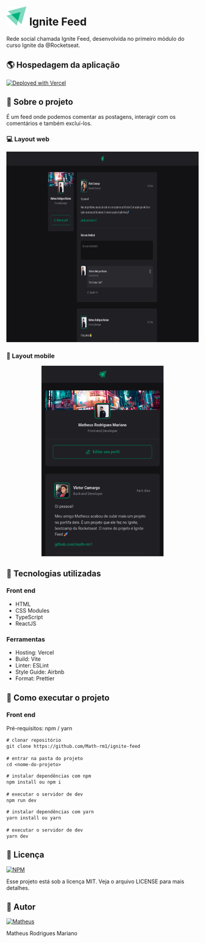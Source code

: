 # <img height="50px" src="https://github.com/Math-rm1/ignite-feed/blob/master/src/assets/ignite-logo.svg" alt="logo"> Ignite Feed

Rede social chamada Ignite Feed, desenvolvida no primeiro módulo do curso Ignite da @Rocketseat.

## :earth_americas: Hospedagem da aplicação

[![Deployed with Vercel](https://vercel.com/button)](ignite-feed-react.vercel.app)

## :book: Sobre o projeto

É um feed onde podemos comentar as postagens, interagir com os comentários e também excluí-los.

### :computer: Layout web
  <img height="500px" alt="Mobile 01" src="https://github.com/Math-rm1/ignite-feed/blob/master/src/assets/ignite-feed-web.png"/> 

### :iphone: Layout mobile
  <div align="center">
    <img height="500px" alt="Mobile 01" src="https://github.com/Math-rm1/ignite-feed/blob/master/src/assets/ignite-feed-mobile.png"/> 
  </div>

## :rocket: Tecnologias utilizadas
### Front end
- HTML
- CSS Modules
- TypeScript
- ReactJS

### Ferramentas
- Hosting: Vercel
- Build: Vite
- Linter: ESLint
- Style Guide: Airbnb
- Format: Prettier

## :wrench: Como executar o projeto

### Front end
Pré-requisitos: npm / yarn

```shell
# clonar repositório
git clone https://github.com/Math-rm1/ignite-feed

# entrar na pasta do projeto 
cd <nome-do-projeto>
```

```shell
# instalar dependências com npm
npm install ou npm i

# executar o servidor de dev
npm run dev
```

```shell
# instalar dependências com yarn
yarn install ou yarn

# executar o servidor de dev
yarn dev
```

## :pencil: Licença

[![NPM](https://img.shields.io/npm/l/react)](https://github.com/Math-rm1/ignite-feed/blob/master/LICENSE)

Esse projeto está sob a licença MIT. Veja o arquivo LICENSE para mais detalhes.

## :bust_in_silhouette: Autor

[![Matheus](https://img.shields.io/badge/linkedin%20-%230077B5.svg?&style=for-the-badge&logo=linkedin&logoColor=white)](https://www.linkedin.com/in/matheus-r-mariano)

Matheus Rodrigues Mariano
